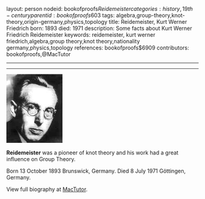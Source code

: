 layout: person
nodeid: bookofproofs$Reidemeister
categories: history,19th-century
parentid: bookofproofs$603
tags: algebra,group-theory,knot-theory,origin-germany,physics,topology
title: Reidemeister, Kurt Werner Friedrich
born: 1893
died: 1971
description: Some facts about Kurt Werner Friedrich Reidemeister
keywords: reidemeister, kurt werner friedrich,algebra,group theory,knot theory,nationality germany,physics,topology
references: bookofproofs$6909
contributors: bookofproofs,@MacTutor

---


---

![Reidemeister.jpg](https://github.com/bookofproofs/bookofproofs.github.io/blob/main/_sources/_assets/images/portraits/Reidemeister.jpg?raw=true)

**Reidemeister** was a pioneer of knot theory and his work had a great influence on Group Theory.

Born 13 October 1893 Brunswick, Germany. Died 8 July 1971 Göttingen, Germany.


View full biography at [MacTutor](https://mathshistory.st-andrews.ac.uk/Biographies/Reidemeister/).